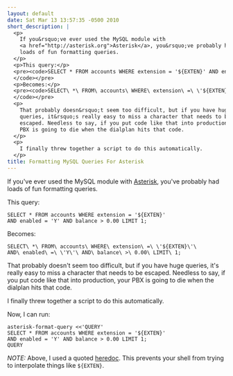 ```yaml
---
layout: default
date: Sat Mar 13 13:57:35 -0500 2010
short_description: |
  <p>
    If you&rsquo;ve ever used the MySQL module with
    <a href="http://asterisk.org">Asterisk</a>, you&rsquo;ve probably had
    loads of fun formatting queries.
  </p>
  <p>This query:</p>
  <pre><code>SELECT * FROM accounts WHERE extension = '${EXTEN}' AND enabled = 'Y' AND balance &gt; 0.00 LIMIT 1;
  </code></pre>
  <p>Becomes:</p>
  <pre><code>SELECT\ *\ FROM\ accounts\ WHERE\ extension\ =\ \'${EXTEN}\'\ AND\ enabled\ =\ \'Y\'\ AND\ balance\ &gt;\ 0.00\ LIMIT\ 1;
  </code></pre>
  <p>
    That probably doesn&rsquo;t seem too difficult, but if you have huge
    queries, it&rsquo;s really easy to miss a character that needs to be
    escaped. Needless to say, if you put code like that into production, your
    PBX is going to die when the dialplan hits that code.
  </p>
  <p>
    I finally threw together a script to do this automatically.
  </p>
title: Formatting MySQL Queries For Asterisk
---
```


If you've ever used the MySQL module with [Asterisk](http://asterisk.org),
you've probably had loads of fun formatting queries.

This query:

    SELECT * FROM accounts WHERE extension = '${EXTEN}'
    AND enabled = 'Y' AND balance > 0.00 LIMIT 1;

Becomes:

    SELECT\ *\ FROM\ accounts\ WHERE\ extension\ =\ \'${EXTEN}\'\
    AND\ enabled\ =\ \'Y\'\ AND\ balance\ >\ 0.00\ LIMIT\ 1;

That probably doesn't seem too difficult, but if you have huge queries, it's
really easy to miss a character that needs to be escaped. Needless to say,
if you put code like that into production, your PBX is going to die when
the dialplan hits that code.

I finally threw together a script to do this automatically.

Now, I can run:

    asterisk-format-query <<'QUERY'
    SELECT * FROM accounts WHERE extension = '${EXTEN}'
    AND enabled = 'Y' AND balance > 0.00 LIMIT 1;
    QUERY

*NOTE:* Above, I used a quoted [heredoc](http://en.wikipedia.org/wiki/Here_document#Unix-Shells).
This prevents your shell from trying to interpolate things like `${EXTEN}`.

<script src="http://gist.github.com/330887.js"> </script>
